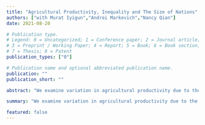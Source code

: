 ```yaml
---
title: "Agricultural Productivity, Inequality and The Size of Nations"
authors: ["with Murat Iyigun","Andrei Markevich","Nancy Qian"]
date: 2021-08-20

# Publication type.
# Legend: 0 = Uncategorized; 1 = Conference paper; 2 = Journal article;
# 3 = Preprint / Working Paper; 4 = Report; 5 = Book; 6 = Book section;
# 7 = Thesis; 8 = Patent
publication_types: ["0"]

# Publication name and optional abbreviated publication name.
publication: ""
publication_short: ""

abstract: "We examine variation in agricultural productivity due to the introduction of potatoes from the Americas to the Old World after the Columbian Exchange to empirically test Alesina and Spolaore’s (2005) theory of heterogeneity and state size."

summary: "We examine variation in agricultural productivity due to the introduction of potatoes from the Americas to the Old World after the Columbian Exchange to empirically test Alesina and Spolaore’s (2005) theory of heterogeneity and state size."

featured: false
---
```

